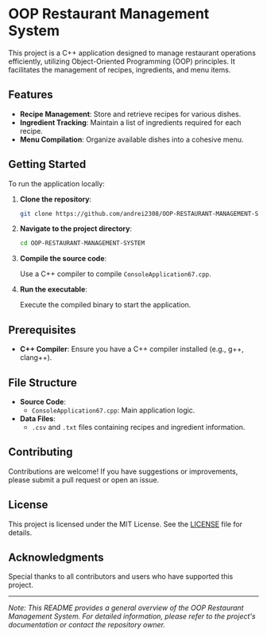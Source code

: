 # OOP Restaurant Management System

This project is a C++ application designed to manage restaurant operations efficiently, utilizing Object-Oriented Programming (OOP) principles. It facilitates the management of recipes, ingredients, and menu items.

## Features

- **Recipe Management**: Store and retrieve recipes for various dishes.
- **Ingredient Tracking**: Maintain a list of ingredients required for each recipe.
- **Menu Compilation**: Organize available dishes into a cohesive menu.

## Getting Started

To run the application locally:

1. **Clone the repository**:

   ```bash
   git clone https://github.com/andrei2308/OOP-RESTAURANT-MANAGEMENT-SYSTEM.git
   ```

2. **Navigate to the project directory**:

   ```bash
   cd OOP-RESTAURANT-MANAGEMENT-SYSTEM
   ```

3. **Compile the source code**:

   Use a C++ compiler to compile `ConsoleApplication67.cpp`.

4. **Run the executable**:

   Execute the compiled binary to start the application.

## Prerequisites

- **C++ Compiler**: Ensure you have a C++ compiler installed (e.g., g++, clang++).

## File Structure

- **Source Code**:
  - `ConsoleApplication67.cpp`: Main application logic.
- **Data Files**:
  - `.csv` and `.txt` files containing recipes and ingredient information.

## Contributing

Contributions are welcome! If you have suggestions or improvements, please submit a pull request or open an issue.

## License

This project is licensed under the MIT License. See the [LICENSE](LICENSE) file for details.

## Acknowledgments

Special thanks to all contributors and users who have supported this project.

---

*Note: This README provides a general overview of the OOP Restaurant Management System. For detailed information, please refer to the project's documentation or contact the repository owner.* 
